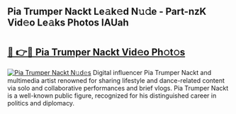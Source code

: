 ## Pia Trumper Nackt Le𝚊k𝚎d N𝚞𝚍e - Part-nzK Vid𝚎o Le𝚊ks Photos IAUah

# <h2><a href="http://fb0pl9c.evod.top/?m=Pia+Trumper+Nackt">🔗 👉🔴 Pia Trumper Nackt Vid𝚎o Ph𝚘t𝚘s</a></h2>

[![Pia Trumper Nackt N𝚞d𝚎s](https://i.imgur.com/8V9OHl7.gif)](http://fb0pl9c.evod.top/?m=Pia+Trumper+Nackt)
Digital influencer Pia Trumper Nackt and multimedia artist renowned for sharing lifestyle and dance-related content via solo and collaborative performances and brief vlogs. Pia Trumper Nackt is a well-known public figure, recognized for his distinguished career in politics and diplomacy. 
